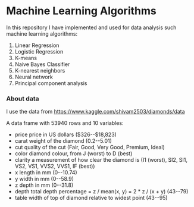 # Machine Learning Algorithms

In this repository I have implemented and used for data analysis such machine learning algorithms:
  1) Linear Regression
  2) Logistic Regression
  3) K-means
  4) Naive Bayes Classifier
  5) K-nearest neighbors
  5) Neural network
  6) Principal component analysis
  
  
<h3>About data</h3>

I use the data from https://www.kaggle.com/shivam2503/diamonds/data

A data frame with 53940 rows and 10 variables:
  - price price in US dollars (\$326--\$18,823)
  - carat weight of the diamond (0.2--5.01)
  - cut quality of the cut (Fair, Good, Very Good, Premium, Ideal)
  - color diamond colour, from J (worst) to D (best)
  - clarity a measurement of how clear the diamond is (I1 (worst), SI2, SI1, VS2, VS1, VVS2, VVS1, IF (best))
  - x length in mm (0--10.74)
  - y width in mm (0--58.9)
  - z depth in mm (0--31.8)
  - depth total depth percentage = z / mean(x, y) = 2 * z / (x + y) (43--79)
  - table width of top of diamond relative to widest point (43--95)
